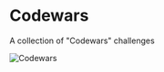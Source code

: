 # Codewars
A collection of "Codewars" challenges

![Codewars](https://www.codewars.com/users/VillageR./badges/large)
